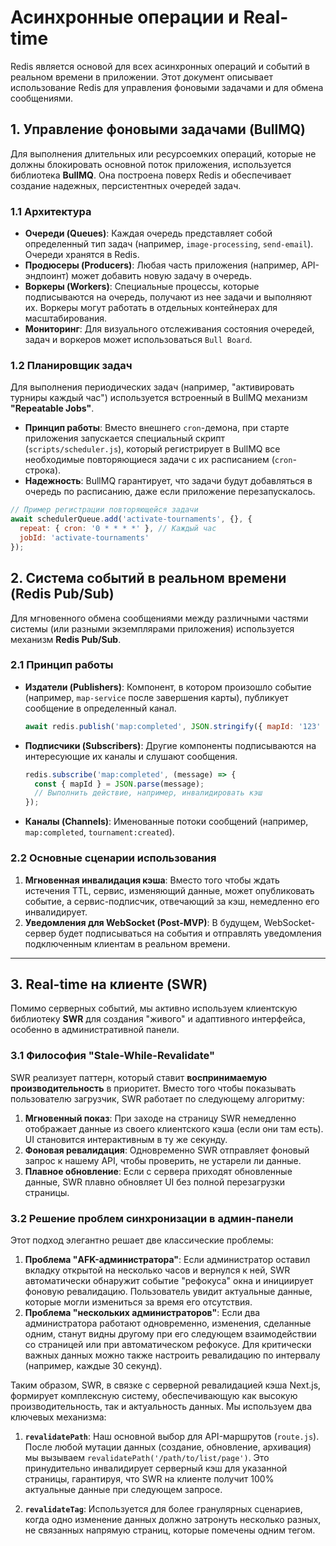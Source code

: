 # Асинхронные операции и Real-time

Redis является основой для всех асинхронных операций и событий в реальном времени в приложении. Этот документ описывает использование Redis для управления фоновыми задачами и для обмена сообщениями.

## 1. Управление фоновыми задачами (BullMQ)

Для выполнения длительных или ресурсоемких операций, которые не должны блокировать основной поток приложения, используется библиотека **BullMQ**. Она построена поверх Redis и обеспечивает создание надежных, персистентных очередей задач.

### 1.1 Архитектура

*   **Очереди (Queues)**: Каждая очередь представляет собой определенный тип задач (например, `image-processing`, `send-email`). Очереди хранятся в Redis.
*   **Продюсеры (Producers)**: Любая часть приложения (например, API-эндпоинт) может добавить новую задачу в очередь.
*   **Воркеры (Workers)**: Специальные процессы, которые подписываются на очередь, получают из нее задачи и выполняют их. Воркеры могут работать в отдельных контейнерах для масштабирования.
*   **Мониторинг**: Для визуального отслеживания состояния очередей, задач и воркеров может использоваться `Bull Board`.

### 1.2 Планировщик задач

Для выполнения периодических задач (например, "активировать турниры каждый час") используется встроенный в BullMQ механизм **"Repeatable Jobs"**.

*   **Принцип работы**: Вместо внешнего `cron`-демона, при старте приложения запускается специальный скрипт (`scripts/scheduler.js`), который регистрирует в BullMQ все необходимые повторяющиеся задачи с их расписанием (`cron`-строка).
*   **Надежность**: BullMQ гарантирует, что задачи будут добавляться в очередь по расписанию, даже если приложение перезапускалось.

```javascript
// Пример регистрации повторяющейся задачи
await schedulerQueue.add('activate-tournaments', {}, {
  repeat: { cron: '0 * * * *' }, // Каждый час
  jobId: 'activate-tournaments' 
});
```

## 2. Система событий в реальном времени (Redis Pub/Sub)

Для мгновенного обмена сообщениями между различными частями системы (или разными экземплярами приложения) используется механизм **Redis Pub/Sub**.

### 2.1 Принцип работы

*   **Издатели (Publishers)**: Компонент, в котором произошло событие (например, `map-service` после завершения карты), публикует сообщение в определенный канал.
    ```javascript
    await redis.publish('map:completed', JSON.stringify({ mapId: '123' }));
    ```
*   **Подписчики (Subscribers)**: Другие компоненты подписываются на интересующие их каналы и слушают сообщения.
    ```javascript
    redis.subscribe('map:completed', (message) => {
      const { mapId } = JSON.parse(message);
      // Выполнить действие, например, инвалидировать кэш
    });
    ```
*   **Каналы (Channels)**: Именованные потоки сообщений (например, `map:completed`, `tournament:created`).

### 2.2 Основные сценарии использования

1.  **Мгновенная инвалидация кэша**: Вместо того чтобы ждать истечения TTL, сервис, изменяющий данные, может опубликовать событие, а сервис-подписчик, отвечающий за кэш, немедленно его инвалидирует.
2.  **Уведомления для WebSocket (Post-MVP)**: В будущем, WebSocket-сервер будет подписываться на события и отправлять уведомления подключенным клиентам в реальном времени.

---

## 3. Real-time на клиенте (SWR)

Помимо серверных событий, мы активно используем клиентскую библиотеку **SWR** для создания "живого" и адаптивного интерфейса, особенно в административной панели.

### 3.1 Философия "Stale-While-Revalidate"

SWR реализует паттерн, который ставит **воспринимаемую производительность** в приоритет. Вместо того чтобы показывать пользователю загрузчик, SWR работает по следующему алгоритму:
1.  **Мгновенный показ**: При заходе на страницу SWR немедленно отображает данные из своего клиентского кэша (если они там есть). UI становится интерактивным в ту же секунду.
2.  **Фоновая ревалидация**: Одновременно SWR отправляет фоновый запрос к нашему API, чтобы проверить, не устарели ли данные.
3.  **Плавное обновление**: Если с сервера приходят обновленные данные, SWR плавно обновляет UI без полной перезагрузки страницы.

### 3.2 Решение проблем синхронизации в админ-панели

Этот подход элегантно решает две классические проблемы:

1.  **Проблема "AFK-администратора"**: Если администратор оставил вкладку открытой на несколько часов и вернулся к ней, SWR автоматически обнаружит событие "рефокуса" окна и инициирует фоновую ревалидацию. Пользователь увидит актуальные данные, которые могли измениться за время его отсутствия.
2.  **Проблема "нескольких администраторов"**: Если два администратора работают одновременно, изменения, сделанные одним, станут видны другому при его следующем взаимодействии со страницей или при автоматическом рефокусе. Для критически важных данных можно также настроить ревалидацию по интервалу (например, каждые 30 секунд).

Таким образом, SWR, в связке с серверной ревалидацией кэша Next.js, формирует комплексную систему, обеспечивающую как высокую производительность, так и актуальность данных. Мы используем два ключевых механизма:

1.  **`revalidatePath`**: Наш основной выбор для API-маршрутов (`route.js`). После любой мутации данных (создание, обновление, архивация) мы вызываем `revalidatePath('/path/to/list/page')`. Это принудительно инвалидирует серверный кэш для указанной страницы, гарантируя, что SWR на клиенте получит 100% актуальные данные при следующем запросе.

2.  **`revalidateTag`**: Используется для более гранулярных сценариев, когда одно изменение данных должно затронуть несколько разных, не связанных напрямую страниц, которые помечены одним тегом. 